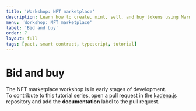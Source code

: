 ```yaml
---
title: 'Workshop: NFT marketplace'
description: Learn how to create, mint, sell, and buy tokens using Marmalade marketplace smart contracts on the Kadena blockchain.
menu: 'Workshop: NFT marketplace'
label: 'Bid and buy'
order: 7
layout: full
tags: [pact, smart contract, typescript, tutorial]
---
```


# Bid and buy

The NFT marketplace workshop is in early stages of development.  
To contribute to this tutorial series, open a pull request in the [kadena.js](https://github.com/kadena-community/kadena.js) repository and add the **documentation** label to the pull request.
